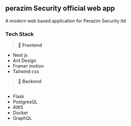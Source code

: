 ## perazim Security official web app

A modern web based application for Perazim Security ltd

### Tech Stack
> :memo: **Frontend**
- Next js
- Ant Design
- Framer motion
- Tailwind css
> :memo: **Backend**
##
- Flask
- PostgresQL
- AWS
- Docker
- GraphQL


